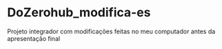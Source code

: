 # DoZerohub_modifica-es
Projeto integrador com modificações feitas no meu computador antes da apresentação final
